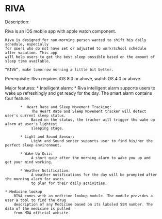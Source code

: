 # RIVA
Description:
   
   Riva is an iOS mobile app with apple watch component.
    
    Riva is designed for non-morning person wanted to shift his daily schedule, especially 
    for users who do not have set or adjusted to work/school schedule after vacation. This app 
    will help users to get the best sleep possible based on the amount of sleep time available.
    
    “RIVA”, make tomorrow morning a little bit better.
  
Prerequisite:
    Riva requires iOS 8.0 or above, watch OS 4.0 or above.

Major features: 
    * Intelligent alarm:
        * Riva intelligent alarm supports users to wake up refreshingly and get ready for the day. 
        The smart alarm contains four feature:           
        
           *  Heart Rate and Sleep Movement Tracking:
                The Heart Rate and Sleep Movement tracker will detect user's current sleep status. 
                Based on the status, the tracker will trigger the wake up alarm at user's lightest
                sleeping stage.
            
           * Light and Sound Sensor:
                Light and Sound senser supports user to find his/her the perfect sleep environment.
            
           * Wake Up Quiz:
                A short quiz after the morning alarm to wake you up and get your mind working.
            
           * Weather Notification:
                A weather notifications for the day will be prompted after the morning alarm for users
                to plan for their daily activities. 
        
    * Medicine lookup
        RIVA comes with an medicine lookup module. The module provides a user a tool to find the drug 
        description of any Medicine based on its labeled SSN number. The data of the medicine is pulled
        from MDA official website.
